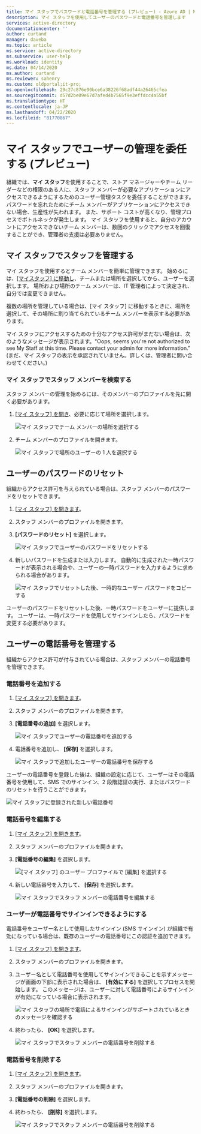 ```yaml
---
title: マイ スタッフでパスワードと電話番号を管理する (プレビュー) - Azure AD | Microsoft Docs
description: マイ スタッフを使用してユーザーのパスワードと電話番号を管理します
services: active-directory
documentationcenter: ''
author: curtand
manager: daveba
ms.topic: article
ms.service: active-directory
ms.subservice: user-help
ms.workload: identity
ms.date: 04/14/2020
ms.author: curtand
ms.reviewer: sahenry
ms.custom: oldportal;it-pro;
ms.openlocfilehash: 29c27c876e90bce6a38226f68adf44a26465cfea
ms.sourcegitcommit: d57d2be09e67d7afed4b7565f9e3effdcc4a55bf
ms.translationtype: HT
ms.contentlocale: ja-JP
ms.lasthandoff: 04/22/2020
ms.locfileid: "81770867"
---
```

# <a name="delegate-user-management-with-my-staff-preview"></a>マイ スタッフでユーザーの管理を委任する (プレビュー)

組織では、**マイ スタッフ**を使用することで、ストア マネージャーやチーム リーダーなどの権限のある人に、スタッフ メンバーが必要なアプリケーションにアクセスできるようにするためのユーザー管理タスクを委任することができます。 パスワードを忘れたためにチーム メンバーがアプリケーションにアクセスできない場合、生産性が失われます。 また、サポート コストが高くなり、管理プロセスでボトルネックが発生します。  マイ スタッフを使用すると、自分のアカウントにアクセスできないチーム メンバーは、数回のクリックでアクセスを回復することができ、管理者の支援は必要ありません。

## <a name="manage-your-staff-in-my-staff"></a>マイ スタッフでスタッフを管理する

マイ スタッフを使用するとチーム メンバーを簡単に管理できます。 始めるには、[[マイスタッフ] に移動し](https://aka.ms/mystaff)、チームまたは場所を選択してから、ユーザーを選択します。 場所および場所のチーム メンバーは、IT 管理者によって決定され、自分では変更できません。

複数の場所を管理している場合は、[マイ スタッフ] に移動するときに、場所を選択して、その場所に割り当てられているチーム メンバーを表示する必要があります。

マイ スタッフにアクセスするための十分なアクセス許可がまだない場合は、次のようなメッセージが表示されます。"Oops, seems you're not authorized to see My Staff at this time. Please contact your admin for more information." (まだ、マイ スタッフの表示を承認されていません。詳しくは、管理者に問い合わせてください。)

### <a name="find-a-staff-member-in-my-staff"></a>マイ スタッフでスタッフ メンバーを検索する

スタッフ メンバーの管理を始めるには、そのメンバーのプロファイルを先に開く必要があります。

1. [[マイ スタッフ] を開き](https://aka.ms/mystaff)、必要に応じて場所を選択します。

    ![マイ スタッフでチーム メンバーの場所を選択する](media/my-staff-team-manager/allaus.png)

1. チーム メンバーのプロファイルを開きます。

    ![マイ スタッフで場所のユーザーの 1 人を選択する](media/my-staff-team-manager/aupage.png)

## <a name="reset-a-user-password"></a>ユーザーのパスワードのリセット

組織からアクセス許可を与えられている場合は、スタッフ メンバーのパスワードをリセットできます。

1. [[マイ スタッフ] を開きます](https://aka.ms/mystaff)。
1. スタッフ メンバーのプロファイルを開きます。
1. **[パスワードのリセット]** を選択します。

    ![マイ スタッフでユーザーのパスワードをリセットする](media/my-staff-team-manager/resetpassword1.png)

1. 新しいパスワードを生成または入力します。 自動的に生成された一時パスワードが表示される場合や、ユーザーの一時パスワードを入力するように求められる場合があります。

    ![マイ スタッフでリセットした後、一時的なユーザー パスワードをコピーする](media/my-staff-team-manager/resetpassword2.png)

ユーザーのパスワードをリセットした後、一時パスワードをユーザーに提供します。 ユーザーは、一時パスワードを使用してサインインしたら、パスワードを変更する必要があります。

## <a name="manage-a-users-phone-number"></a>ユーザーの電話番号を管理する

組織からアクセス許可が付与されている場合は、スタッフ メンバーの電話番号を管理できます。

### <a name="add-a-phone-number"></a>電話番号を追加する

1. [[マイ スタッフ] を開きます](https://aka.ms/mystaff)。
1. スタッフ メンバーのプロファイルを開きます。
1. **[電話番号の追加]** を選択します。

    ![マイ スタッフでユーザーの電話番号を追加する](media/my-staff-team-manager/addphone1.png)

1. 電話番号を追加し、 **[保存]** を選択します。

    ![マイ スタッフで追加したユーザーの電話番号を保存する](media/my-staff-team-manager/addphone2.png)

ユーザーの電話番号を登録した後は、組織の設定に応じて、ユーザーはその電話番号を使用して、SMS でのサインイン、2 段階認証の実行、またはパスワードのリセットを行うことができます。

![マイ スタッフに登録された新しい電話番号](media/my-staff-team-manager/addphone3.png)

### <a name="edit-a-phone-number"></a>電話番号を編集する

1. [[マイ スタッフ] を開きます](https://aka.ms/mystaff)。
1. スタッフ メンバーのプロファイルを開きます。
1. **[電話番号の編集]** を選択します。

    ![[マイ スタッフ] のユーザー プロファイルで [編集] を選択する](media/my-staff-team-manager/editphone2.png)

1. 新しい電話番号を入力して、 **[保存]** を選択します。

    ![マイ スタッフでスタッフ メンバーの電話番号を編集する](media/my-staff-team-manager/editphone1.png)

### <a name="enable-phone-number-sign-in-for-a-user"></a>ユーザーが電話番号でサインインできるようにする

電話番号をユーザー名として使用したサインイン (SMS サインイン) が組織で有効になっている場合は、既存のユーザーの電話番号にこの認証を追加できます。

1. [[マイ スタッフ] を開きます](https://aka.ms/mystaff)。
1. スタッフ メンバーのプロファイルを開きます。
1. ユーザー名として電話番号を使用してサインインできることを示すメッセージが画面の下部に表示された場合は、 **[有効にする]** を選択してプロセスを開始します。 このメッセージは、ユーザーに対して電話番号によるサインインが有効になっている場合に表示されます。

    ![マイ スタッフの場所で電話によるサインインがサポートされているときのメッセージを確認する](media/my-staff-team-manager/enableforms1.png)

1. 終わったら、 **[OK]** を選択します。

    ![マイ スタッフでスタッフ メンバーの電話番号を削除する](media/my-staff-team-manager/enableforms2.png)

### <a name="remove-a-phone-number"></a>電話番号を削除する

1. [[マイ スタッフ] を開きます](https://aka.ms/mystaff)。
1. スタッフ メンバーのプロファイルを開きます。
1. **[電話番号の削除]** を選択します。
1. 終わったら、 **[削除]** を選択します。

    ![マイ スタッフでスタッフ メンバーの電話番号を削除する](media/my-staff-team-manager/deletephone1.png)
